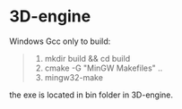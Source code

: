 # 3D-engine

Windows Gcc only to build:

>1. mkdir build && cd build
>2. cmake -G "MinGW Makefiles" ..
>3. mingw32-make


the exe is located in bin folder in 3D-engine.
